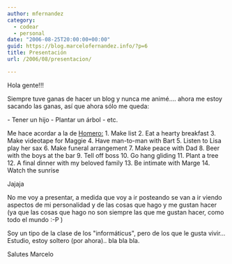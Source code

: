 ```yaml
---
author: mfernandez
category:
  - codear
  - personal
date: "2006-08-25T20:00:00+00:00"
guid: https://blog.marcelofernandez.info/?p=6
title: Presentación
url: /2006/08/presentacion/

---
```

Hola gente!!!

Siempre tuve ganas de hacer un blog y nunca me animé.... ahora me estoy sacando las ganas, así que ahora sólo me queda:

\- Tener un hijo
\- Plantar un árbol
\- etc.

Me hace acordar a la de [Homero:](http://www.simpsoncrazy.com/information/lists/wishlist.shtml)
1\. Make list
2\. Eat a hearty breakfast
3\. Make videotape for Maggie
4\. Have man-to-man with Bart
5\. Listen to Lisa play her sax
6\. Make funeral arrangement
7\. Make peace with Dad
8\. Beer with the boys at the bar
9\. Tell off boss
10\. Go hang gliding
11\. Plant a tree
12\. A final dinner with my beloved family
13\. Be intimate with Marge
14\. Watch the sunrise

Jajaja

No me voy a presentar, a medida que voy a ir posteando se van a ir viendo aspectos de mi personalidad y de las cosas que hago y me gustan hacer (ya que las cosas que hago no son siempre las que me gustan hacer, como todo el mundo :-P )

Soy un tipo de la clase de los "informáticus", pero de los que le gusta vivir... Estudio, estoy soltero (por ahora).. bla bla bla.

Salutes
Marcelo
